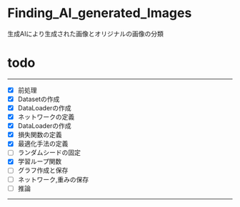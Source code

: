 # Finding_AI_generated_Images
生成AIにより生成された画像とオリジナルの画像の分類

# todo
------------------------------------
+ [x] 前処理
+ [x] Datasetの作成
+ [x] DataLoaderの作成
+ [x] ネットワークの定義 
+ [x] DataLoaderの作成
+ [x] 損失関数の定義
+ [x] 最適化手法の定義
+ [ ] ランダムシードの固定
+ [x] 学習ループ関数
+ [ ] グラフ作成と保存
+ [ ] ネットワーク,重みの保存
+ [ ] 推論
------------------------------------
